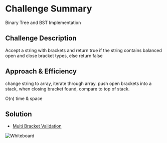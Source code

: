 # Challenge Summary
Binary Tree and BST Implementation

## Challenge Description
Accept a string with brackets and return true if the string contains balanced open and close bracket types, else return false

## Approach & Efficiency
change string to array, iterate through array.
push open brackets into a stack, when closing bracket found, compare to top of stack.

O(n) time & space

## Solution

- [Multi Bracket Validation](multi-bracket-validation.js) 

![Whiteboard](assets/codechallenge13whiteboard.png)
